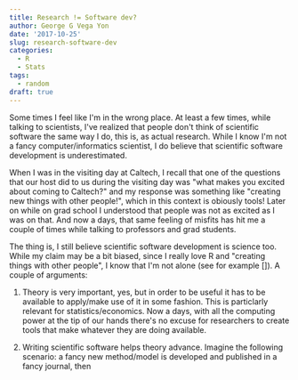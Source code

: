 ```yaml
---
title: Research != Software dev?
author: George G Vega Yon
date: '2017-10-25'
slug: research-software-dev
categories:
  - R
  - Stats
tags:
  - random
draft: true
---
```


Some times I feel like I'm in the wrong place. At least a few times, while talking to scientists, I've realized that people don't think of scientific software the same way I do, this is, as actual research. While I know I'm not a fancy computer/informatics scientist, I do believe that scientific software development is underestimated.

When I was in the visiting day at Caltech, I recall that one of the questions that our host did to us during the visiting day was "what makes you excited about coming to Caltech?" and my response was something like "creating new things with other people!", which in this context is obiously tools! Later on while on grad school I understood that people was not as excited as I was on that. And now a days, that same feeling of misfits has hit me a couple of times while talking to professors and grad students.

The thing is, I still believe scientific software development is science too. While my claim may be a bit biased, since I really love R and "creating things with other people", I know that I'm not alone (see for example []). A couple of arguments:

1.  Theory is very important, yes, but in order to be useful it has to be available to apply/make use of it in some fashion. This is particlarly relevant for statistics/economics. Now a days, with all the computing power at the tip of our hands there's no excuse for researchers to create tools that make whatever they are doing available.

2.  Writing scientific software helps theory advance. Imagine the following scenario: a fancy new method/model is developed and published in a fancy journal, then 